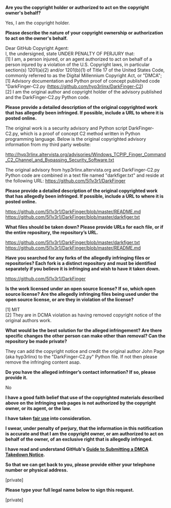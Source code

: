 **Are you the copyright holder or authorized to act on the copyright owner's behalf?**

Yes, I am the copyright holder.

**Please describe the nature of your copyright ownership or authorization to act on the owner's behalf.**

Dear GitHub Copyright Agent:  
I, the undersigned, state UNDER PENALTY OF PERJURY that:  
[1] I am, a person injured, or an agent authorized to act on behalf of a person injured by a violation of the U.S. Copyright laws,
in particular section(s) 1201(a)(2) and/or 1201(b)(1) of Title 17 of the United States Code, commonly referred to as the Digital Millennium Copyright Act, or "DMCA";  
[1] Advisory documentation and Python proof of concept published code "DarkFinger-C2.py (https://github.com/hyp3rlinx/DarkFinger-C2)  
[2] I am the original author and copyright holder of the advisory published and the DarkFinger-C2.py Python code.

**Please provide a detailed description of the original copyrighted work that has allegedly been infringed. If possible, include a URL to where it is posted online.**

The original work is a security advisory and Python script DarkFinger-C2.py, which is a proof of concept C2 method written in Python programming language. Below is the original copyrighted advisory information from my third party website:

http://hyp3rlinx.altervista.org/advisories/Windows_TCPIP_Finger_Command_C2_Channel_and_Bypassing_Security_Software.txt

The original advisory from hyp3rlinx.altervista.org and DarkFinger-C2.py Python code are combined in a text file named "darkfiger.txt" and reside at the following URL: https://github.com/5l1v3r1/DarkFinger

**Please provide a detailed description of the original copyrighted work that has allegedly been infringed. If possible, include a URL to where it is posted online.**

https://github.com/5l1v3r1/DarkFinger/blob/master/README.md  
https://github.com/5l1v3r1/DarkFinger/blob/master/darkfiger.txt

**What files should be taken down? Please provide URLs for each file, or if the entire repository, the repository’s URL.**

https://github.com/5l1v3r1/DarkFinger/blob/master/darkfiger.txt  
https://github.com/5l1v3r1/DarkFinger/blob/master/README.md

**Have you searched for any forks of the allegedly infringing files or repositories? Each fork is a distinct repository and must be identified separately if you believe it is infringing and wish to have it taken down.**

https://github.com/5l1v3r1/DarkFinger

**Is the work licensed under an open source license? If so, which open source license? Are the allegedly infringing files being used under the open source license, or are they in violation of the license?**

[1] MIT  
[2] They are in DCMA violation as having removed copyright notice of the original authors work.  

**What would be the best solution for the alleged infringement? Are there specific changes the other person can make other than removal? Can the repository be made private?**

They can add the copyright notice and credit the original author John Page (aka hyp3rlinx) to the "DarkFinger-C2.py" Python file. If not then please remove the infringing content asap.

**Do you have the alleged infringer’s contact information? If so, please provide it.**

No

**I have a good faith belief that use of the copyrighted materials described above on the infringing web pages is not authorized by the copyright owner, or its agent, or the law.**

**I have taken <a href="https://www.lumendatabase.org/topics/22">fair use</a> into consideration.**

**I swear, under penalty of perjury, that the information in this notification is accurate and that I am the copyright owner, or am authorized to act on behalf of the owner, of an exclusive right that is allegedly infringed.**

**I have read and understand GitHub's <a href="https://docs.github.com/articles/guide-to-submitting-a-dmca-takedown-notice/">Guide to Submitting a DMCA Takedown Notice</a>.**

**So that we can get back to you, please provide either your telephone number or physical address.**

[private]

**Please type your full legal name below to sign this request.**

[private]

